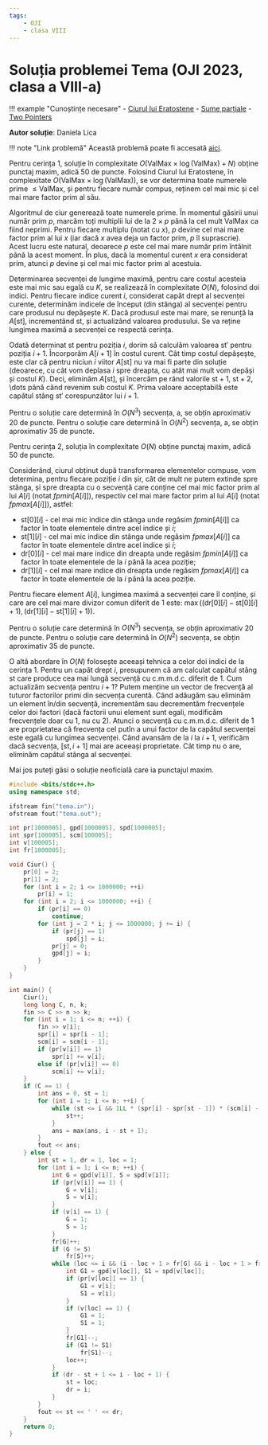```yaml
---
tags:
    - OJI
    - clasa VIII
---
```


# Soluția problemei Tema (OJI 2023, clasa a VIII-a)

!!! example "Cunoștințe necesare"
    - [Ciurul lui Eratostene](https://edu.roalgo.ro/usor/sieve/)
    - [Sume parțiale](https://edu.roalgo.ro/usor/partial-sums/)
    - [Two Pointers](https://edu.roalgo.ro/mediu/two-pointers/)

**Autor soluție**: Daniela Lica

!!! note "Link problemă"
    Această problemă poate fi accesată [aici](https://kilonova.ro/problems/516/).

Pentru cerința 1, soluție în complexitate $O(\text{ValMax} \times \log(\text{ValMax}) + N)$ obține punctaj maxim, adică 50 de puncte. Folosind Ciurul lui Eratostene, în complexitate $O(\text{ValMax} \times \log(\text{ValMax}))$, se vor determina toate numerele prime $\leq \text{ValMax}$, și pentru fiecare număr compus, reținem cel mai mic și cel mai mare factor prim al său.

Algoritmul de ciur generează toate numerele prime. În momentul găsirii unui număr prim
$p$, marcăm toți multiplii lui de la $2 \times p$ până la cel mult ValMax ca fiind neprimi. Pentru fiecare multiplu (notat cu $x$), $p$ devine cel mai mare factor prim al lui $x$ (iar dacă $x$ avea deja un factor prim, $p$ îl suprascrie). Acest lucru este natural, deoarece $p$ este cel mai mare număr prim întâlnit până la acest moment. În plus, dacă la momentul curent $x$ era considerat prim, atunci $p$ devine și cel mai mic factor prim al acestuia.

Determinarea secvenței de lungime maximă, pentru care costul acesteia este mai mic sau
egală cu $K$, se realizează în complexitate $O(N)$, folosind doi indici. Pentru fiecare indice curent $i$, considerat capăt drept al secvenței curente, determinăm indicele de început (din stânga) al secvenței pentru care produsul nu depășește $K$. Dacă produsul este mai mare, se renunță la $A[\text{st}]$, incrementând $\text{st}$, și actualizând valoarea produsului. Se va reține lungimea maximă a secvenței ce respectă cerința.

Odată determinat $\text{st}$ pentru poziția $i$, dorim să calculăm valoarea $\text{st}'$ pentru poziția $i + 1$. Încorporăm $A[i +1]$ în costul curent. Cât timp costul depășește, este clar că pentru niciun $i$ viitor $A[\text{st}]$ nu va mai fi parte din soluție (deoarece, cu cât vom deplasa $i$ spre dreapta, cu atât mai mult vom depăși și costul $K$). Deci, eliminăm $A[\text{st}]$, și încercăm pe rând valorile $\text{st} + 1$, $\text{st} + 2$, \dots până cănd revenim sub costul $K$. Prima valoare acceptabilă este capătul stâng $\text{st}'$ corespunzător lui $i + 1$.

Pentru o soluție care determină în $O(N^3)$ secvența, a, se obțin aproximativ 20 de puncte.
Pentru o soluție care determină în $O(N^2)$ secvența, a, se obțin aproximativ 35 de puncte.

Pentru cerința 2, soluția în complexitate $O(N)$ obține punctaj maxim, adică 50 de puncte.

Considerând, ciurul obținut după transformarea elementelor compuse, vom determina, pentru fiecare poziție $i$ din șir, cât de mult ne putem extinde spre stânga, și spre dreapta cu o secvență care conține cel mai mic factor prim al lui $A[i]$ (notat $fpmin[A[i]]$), respectiv cel mai mare factor prim al lui $A[i]$ (notat $fpmax[A[i]]$), astfel:

- $\text{st}[0][i]$ - cel mai mic indice din stânga unde regăsim $fpmin[A[i]]$ ca factor în toate elementele dintre acel indice și $i$;
- $\text{st}[1][i]$ - cel mai mic indice din stânga unde regăsim $fpmax[A[i]]$ ca factor în toate elementele dintre acel indice și $i$;
- $\text{dr}[0][i]$ - cel mai mare indice din dreapta unde regăsim $fpmin[A[i]]$ ca factor în toate elementele de la $i$ până la acea poziție;
- $\text{dr}[1][i]$ - cel mai mare indice din dreapta unde regăsim $fpmax[A[i]]$ ca factor în toate elementele de la $i$ până la acea poziție.

Pentru fiecare element $A[i]$, lungimea maximă a secvenței care îl conține, și care are cel mai mare divizor comun diferit de 1 este: $\max((\text{dr}[0][i] - \text{st}[0][i] + 1), (\text{dr}[1][i] - \text{st}[1][i] + 1))$.

Pentru o soluție care determină în $O(N^3)$ secvența, se obțin aproximativ 20 de puncte.
Pentru o soluție care determină în $O(N^2)$ secvența, se obțin aproximativ 35 de puncte.

O altă abordare în $O(N)$ folosește aceeași tehnica a celor doi indici de la cerința 1. Pentru un capăt drept $i$, presupunem că am calculat capătul stâng $\text{st}$ care produce cea mai lungă secvență cu c.m.m.d.c. diferit de 1. Cum actualizăm secvența pentru $i + 1$? Putem menține un vector de frecvență al tuturor factorilor primi din secvența curentă. Când adăugăm sau eliminăm un element în/din secvență, incrementăm sau decrementăm frecvențele celor doi factori (dacă factorii unui element sunt egali, modificăm frecvențele doar cu 1, nu cu 2). Atunci o secvență cu c.m.m.d.c. diferit de 1 are proprietatea că frecvența cel putîn a unui factor de la capătul secvenței este egală cu lungimea secvenței. Când avansăm de la $i$ la $i + 1$, verificăm dacă secvența, $[\text{st}, i + 1]$ mai are aceeași proprietate. Cât timp nu o are, eliminăm capătul stânga al secvenței.

Mai jos puteți găsi o soluție neoficială care ia punctajul maxim.

```cpp
#include <bits/stdc++.h>
using namespace std;

ifstream fin("tema.in");
ofstream fout("tema.out");

int pr[1000005], gpd[1000005], spd[1000005];
int spr[100005], scm[100005];
int v[100005];
int fr[1000005];

void Ciur() {
    pr[0] = 2;
    pr[1] = 2;
    for (int i = 2; i <= 1000000; ++i)
        pr[i] = 1;
    for (int i = 2; i <= 1000000; ++i) {
        if (pr[i] == 0)
            continue;
        for (int j = 2 * i; j <= 1000000; j += i) {
            if (pr[j] == 1)
                spd[j] = i;
            pr[j] = 0;
            gpd[j] = i;
        }
    }
}

int main() {
    Ciur();
    long long C, n, k;
    fin >> C >> n >> k;
    for (int i = 1; i <= n; ++i) {
        fin >> v[i];
        spr[i] = spr[i - 1];
        scm[i] = scm[i - 1];
        if (pr[v[i]] == 1)
            spr[i] += v[i];
        else if (pr[v[i]] == 0)
            scm[i] += v[i];
    }
    if (C == 1) {
        int ans = 0, st = 1;
        for (int i = 1; i <= n; ++i) {
            while (st <= i && 1LL * (spr[i] - spr[st - 1]) * (scm[i] - scm[st - 1]) > k) {
                st++;
            }
            ans = max(ans, i - st + 1);
        }
        fout << ans;
    } else {
        int st = 1, dr = 1, loc = 1;
        for (int i = 1; i <= n; ++i) {
            int G = gpd[v[i]], S = spd[v[i]];
            if (pr[v[i]] == 1) {
                G = v[i];
                S = v[i];
            }
            if (v[i] == 1) {
                G = 1;
                S = 1;
            }
            fr[G]++;
            if (G != S)
                fr[S]++;
            while (loc <= i && (i - loc + 1 > fr[G] && i - loc + 1 > fr[S])) {
                int G1 = gpd[v[loc]], S1 = spd[v[loc]];
                if (pr[v[loc]] == 1) {
                    G1 = v[i];
                    S1 = v[i];
                }
                if (v[loc] == 1) {
                    G1 = 1;
                    S1 = 1;
                }
                fr[G1]--;
                if (G1 != S1)
                    fr[S1]--;
                loc++;
            }
            if (dr - st + 1 <= i - loc + 1) {
                st = loc;
                dr = i;
            }
        }
        fout << st << ' ' << dr;
    }
    return 0;
}
```